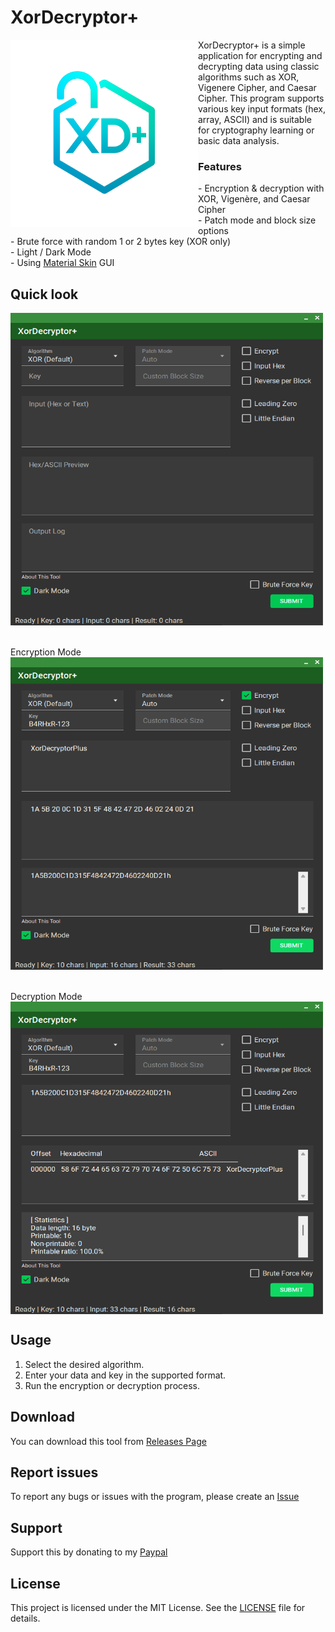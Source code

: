 # XorDecryptor+
<img src="images/XorDecryptorIcon.png" alt="XorDecryptor+" align="left" width="300" height="300">
XorDecryptor+ is a simple application for encrypting and decrypting data using classic algorithms such as XOR, Vigenere Cipher, and Caesar Cipher. This program supports various key input formats (hex, array, ASCII) and is suitable for cryptography learning or basic data analysis.

<h3>Features</h3>
- Encryption & decryption with XOR, Vigenère, and Caesar Cipher<br>
- Patch mode and block size options<br>
- Brute force with random 1 or 2 bytes key (XOR only)<br>
- Light / Dark Mode<br>
- Using <a href=https://github.com/leocb/MaterialSkin>Material Skin</a> GUI<br clear="left"/>

## Quick look
<img src="images/Image1.png" alt="XorDecryptor+" align="left" width="500" height="500">
<br clear="left"/>
<br><br>
Encryption Mode
<img src="images/EncryptMode.png" alt="XorDecryptor+" align="left" width="500" height="500">
<br clear="left"/>
<br><br>
Decryption Mode
<img src="images/DecryptMode.png" alt="XorDecryptor+" align="left" width="500" height="500">
<br clear="left"/>

## Usage
1. Select the desired algorithm.
2. Enter your data and key in the supported format.
3. Run the encryption or decryption process.

## Download
You can download this tool from [Releases Page](release)

## Report issues
To report any bugs or issues with the program, please create an [Issue](https://github.com/barhxr/XorDecryptorPlus/issues)

## Support
Support this by donating to my [Paypal](https://paypal.me/barhxr)

## License
This project is licensed under the MIT License. See the [LICENSE](LICENSE) file for details.
